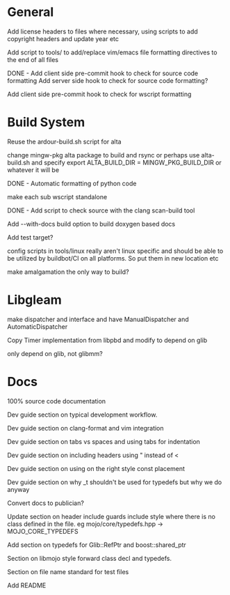 # General

Add license headers to files where necessary, using scripts to add
copyright headers and update year etc

Add script to tools/ to add/replace vim/emacs file formatting directives
to the end of all files

DONE - Add client side pre-commit hook to check for source code formatting
Add server side hook to check for source code formatting?

Add client side pre-commit hook to check for wscript formatting

# Build System

Reuse the ardour-build.sh script for alta

change mingw-pkg alta package to build and rsync or perhaps use alta-build.sh
and specify export ALTA_BUILD_DIR = MINGW_PKG_BUILD_DIR or whatever it will be

DONE - Automatic formatting of python code

make each sub wscript standalone

DONE - Add script to check source with the clang scan-build tool

Add --with-docs build option to build doxygen based docs

Add test target?

config scripts in tools/linux really aren't linux specific and should be able
to be utilized by buildbot/CI on all platforms. So put them in new location etc

make amalgamation the only way to build?

# Libgleam

make dispatcher and interface and have ManualDispatcher and AutomaticDispatcher

Copy Timer implementation from libpbd and modify to depend on glib

only depend on glib, not glibmm?

# Docs

100% source code documentation

Dev guide section on typical development workflow.

Dev guide section on clang-format and vim integration

Dev guide section on tabs vs spaces and using tabs for indentation

Dev guide section on including headers using " instead of <

Dev guide section on using on the right style const placement

Dev guide section on why _t shouldn't be used for typedefs but why we do anyway

Convert docs to publician?

Update section on header include guards include style where there is no class
defined in the file. eg mojo/core/typedefs.hpp -> MOJO_CORE_TYPEDEFS

Add section on typedefs for Glib::RefPtr and boost::shared_ptr

Section on libmojo style forward class decl and typedefs.

Section on file name standard for test files

Add README
